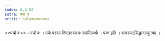 ```yaml
---
index: 8.2.52
sutra: पचो वः
vritti: balamanorama
---
```


<<पचो वः>> - पचो वः । पचेः परस्य निष्टातस्य वः स्यादित्यर्थः । पक्व इति । वत्वस्याऽसिद्धत्वात्कुत्वम् । 